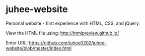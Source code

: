 # juhee-website
Personal website -
 first experience with HTML, CSS, and jQuery.

View the HTML file using: http://htmlpreview.github.io/

Enter URL: https://github.com/juhee0202/juhee-website/blob/master/index.html
